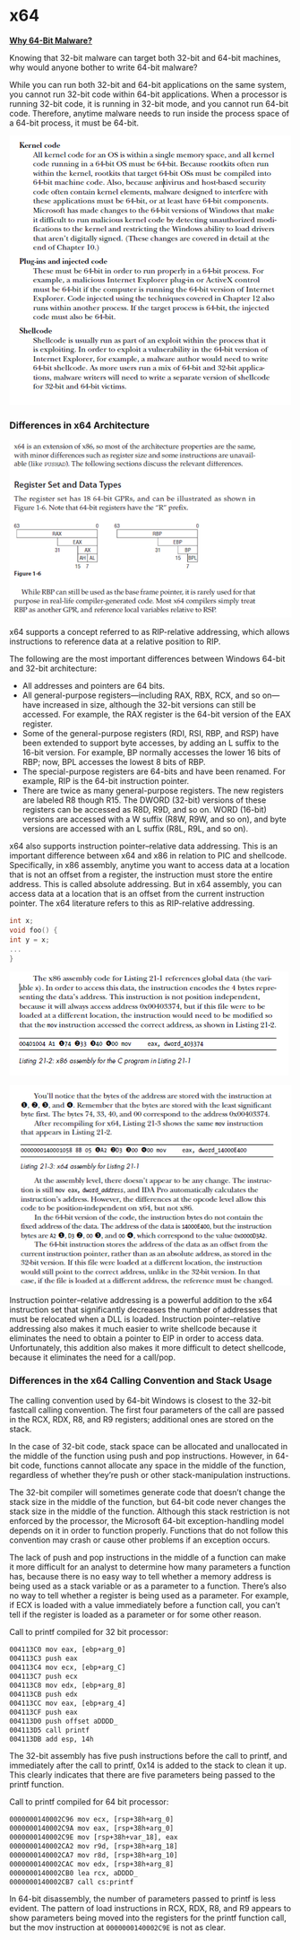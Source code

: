 # x64 

**<u>Why 64-Bit Malware?</u>**

Knowing that 32-bit malware can target both 32-bit and 64-bit machines, why
would anyone bother to write 64-bit malware?

While you can run both 32-bit and 64-bit applications on the same system,
you cannot run 32-bit code within 64-bit applications. When a processor is
running 32-bit code, it is running in 32-bit mode, and you cannot run 64-bit
code. Therefore, anytime malware needs to run inside the process space of a
64-bit process, it must be 64-bit.

![malware](./screenshots/malware.png)

### Differences in x64 Architecture

![registers](./screenshots/registers.png)

x64 supports a concept referred to as RIP-relative addressing, which allows instructions
to reference data at a relative position to RIP.

The following are the most important differences between Windows 64-bit
and 32-bit architecture:

-  All addresses and pointers are 64 bits.
-  All general-purpose registers—including RAX, RBX, RCX, and so on—
  have increased in size, although the 32-bit versions can still be accessed.
  For example, the RAX register is the 64-bit version of the EAX register.
- Some of the general-purpose registers (RDI, RSI, RBP, and RSP) have
  been extended to support byte accesses, by adding an L suffix to the
  16-bit version. For example, BP normally accesses the lower 16 bits of
  RBP; now, BPL accesses the lowest 8 bits of RBP.
- The special-purpose registers are 64-bits and have been renamed. For
  example, RIP is the 64-bit instruction pointer.
-  There are twice as many general-purpose registers. The new registers
  are labeled R8 though R15. The DWORD (32-bit) versions of these registers
  can be accessed as R8D, R9D, and so on. WORD (16-bit) versions are
  accessed with a W suffix (R8W, R9W, and so on), and byte versions
  are accessed with an L suffix (R8L, R9L, and so on).

x64 also supports instruction pointer–relative data addressing. This is
an important difference between x64 and x86 in relation to PIC and shellcode.
Specifically, in x86 assembly, anytime you want to access data at a
location that is not an offset from a register, the instruction must store the
entire address. This is called absolute addressing. But in x64 assembly, you
can access data at a location that is an offset from the current instruction
pointer. The x64 literature refers to this as RIP-relative addressing.

```c
int x;
void foo() {
int y = x;
...
}
```

![x86](./screenshots/x86.png)

![x64](./screenshots/x64.png)

Instruction pointer–relative addressing is a powerful addition to the x64
instruction set that significantly decreases the number of addresses that must
be relocated when a DLL is loaded. Instruction pointer–relative addressing
also makes it much easier to write shellcode because it eliminates the need to
obtain a pointer to EIP in order to access data. Unfortunately, this addition
also makes it more difficult to detect shellcode, because it eliminates the
need for a call/pop.



### Differences in the x64 Calling Convention and Stack Usage

The calling convention used by 64-bit Windows is closest to the 32-bit fastcall
calling convention. The first four parameters of the call are passed in the RCX, RDX, R8, and R9 registers; additional ones are stored on the stack.

In the case of 32-bit code, stack space can be allocated and unallocated in
the middle of the function using push and pop instructions. However, in 64-bit
code, functions cannot allocate any space in the middle of the function,
regardless of whether they’re push or other stack-manipulation instructions.

The 32-bit compiler will sometimes generate code that doesn’t change
the stack size in the middle of the function, but 64-bit code never changes the
stack size in the middle of the function. Although this stack restriction is not
enforced by the processor, the Microsoft 64-bit exception-handling model
depends on it in order to function properly. Functions that do not follow this
convention may crash or cause other problems if an exception occurs.

The lack of push and pop instructions in the middle of a function can
make it more difficult for an analyst to determine how many parameters a
function has, because there is no easy way to tell whether a memory address
is being used as a stack variable or as a parameter to a function. There’s also
no way to tell whether a register is being used as a parameter. For example, if
ECX is loaded with a value immediately before a function call, you can’t tell
if the register is loaded as a parameter or for some other reason.

Call to printf compiled for 32 bit processor:

```assembly
004113C0 mov eax, [ebp+arg_0]
004113C3 push eax
004113C4 mov ecx, [ebp+arg_C]
004113C7 push ecx
004113C8 mov edx, [ebp+arg_8]
004113CB push edx
004113CC mov eax, [ebp+arg_4]
004113CF push eax
004113D0 push offset aDDDD_
004113D5 call printf
004113DB add esp, 14h
```

The 32-bit assembly has five push instructions before the call to printf,
and immediately after the call to printf, 0x14 is added to the stack to clean it
up. This clearly indicates that there are five parameters being passed to the
printf function.



Call to printf compiled for 64 bit processor:

```assembly
0000000140002C96 mov ecx, [rsp+38h+arg_0]
0000000140002C9A mov eax, [rsp+38h+arg_0]
0000000140002C9E mov [rsp+38h+var_18], eax
0000000140002CA2 mov r9d, [rsp+38h+arg_18]
0000000140002CA7 mov r8d, [rsp+38h+arg_10]
0000000140002CAC mov edx, [rsp+38h+arg_8]
0000000140002CB0 lea rcx, aDDDD_
0000000140002CB7 call cs:printf
```

In 64-bit disassembly, the number of parameters passed to printf is less
evident. The pattern of load instructions in RCX, RDX, R8, and R9 appears
to show parameters being moved into the registers for the printf function
call, but the mov instruction at `0000000140002C9E` is not as clear.